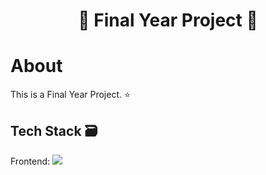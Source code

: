 <div align="center">
  <h1>🌸 Final Year Project 🌸</h1>
</div>

# **About**
This is a Final Year Project. ⭐

## **Tech Stack** 🗃
Frontend: <img src="https://img.shields.io/badge/ReactJS%20-%2320232a.svg?logo=react" > 
